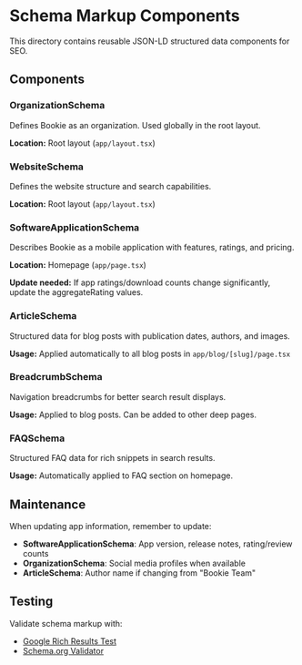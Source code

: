 # Schema Markup Components

This directory contains reusable JSON-LD structured data components for SEO.

## Components

### OrganizationSchema
Defines Bookie as an organization. Used globally in the root layout.

**Location:** Root layout (`app/layout.tsx`)

### WebsiteSchema
Defines the website structure and search capabilities.

**Location:** Root layout (`app/layout.tsx`)

### SoftwareApplicationSchema
Describes Bookie as a mobile application with features, ratings, and pricing.

**Location:** Homepage (`app/page.tsx`)

**Update needed:** If app ratings/download counts change significantly, update the aggregateRating values.

### ArticleSchema
Structured data for blog posts with publication dates, authors, and images.

**Usage:** Applied automatically to all blog posts in `app/blog/[slug]/page.tsx`

### BreadcrumbSchema
Navigation breadcrumbs for better search result displays.

**Usage:** Applied to blog posts. Can be added to other deep pages.

### FAQSchema
Structured FAQ data for rich snippets in search results.

**Usage:** Automatically applied to FAQ section on homepage.

## Maintenance

When updating app information, remember to update:

- **SoftwareApplicationSchema**: App version, release notes, rating/review counts
- **OrganizationSchema**: Social media profiles when available
- **ArticleSchema**: Author name if changing from "Bookie Team"

## Testing

Validate schema markup with:
- [Google Rich Results Test](https://search.google.com/test/rich-results)
- [Schema.org Validator](https://validator.schema.org/)
